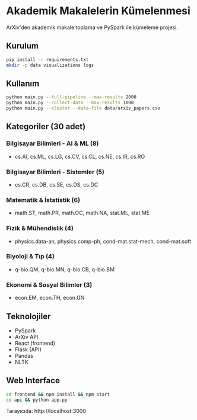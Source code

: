 # Akademik Makalelerin Kümelenmesi

ArXiv'den akademik makale toplama ve PySpark ile kümeleme projesi.

## Kurulum

```bash
pip install -r requirements.txt
mkdir -p data visualizations logs
```

## Kullanım

```bash
python main.py --full-pipeline --max-results 2000
python main.py --collect-data --max-results 1000
python main.py --cluster --data-file data/arxiv_papers.csv
```

## Kategoriler (30 adet)

### Bilgisayar Bilimleri - AI & ML (8)
- cs.AI, cs.ML, cs.LG, cs.CV, cs.CL, cs.NE, cs.IR, cs.RO

### Bilgisayar Bilimleri - Sistemler (5)
- cs.CR, cs.DB, cs.SE, cs.DS, cs.DC

### Matematik & İstatistik (6)
- math.ST, math.PR, math.OC, math.NA, stat.ML, stat.ME

### Fizik & Mühendislik (4)
- physics.data-an, physics.comp-ph, cond-mat.stat-mech, cond-mat.soft

### Biyoloji & Tıp (4)
- q-bio.QM, q-bio.MN, q-bio.CB, q-bio.BM

### Ekonomi & Sosyal Bilimler (3)
- econ.EM, econ.TH, econ.GN

## Teknolojiler

- PySpark
- ArXiv API
- React (frontend)
- Flask (API)
- Pandas
- NLTK

## Web Interface

```bash
cd frontend && npm install && npm start
cd api && python app.py
```

Tarayıcıda: http://localhost:3000

